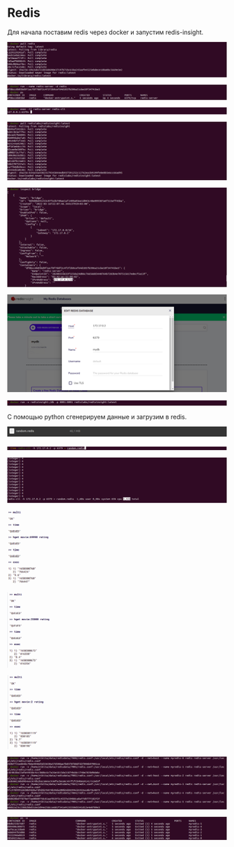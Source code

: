 # Redis

Для начала поставим redis через docker и запустим redis-insight.

![alt text](https://github.com/AkshaevNikita/Redis/blob/main/pic1.png?raw=true)

![alt text](https://github.com/AkshaevNikita/Redis/blob/main/pic2.png?raw=true)

![alt text](https://github.com/AkshaevNikita/Redis/blob/main/pic3.png?raw=true)

![alt text](https://github.com/AkshaevNikita/Redis/blob/main/pic4.png?raw=true)

![alt text](https://github.com/AkshaevNikita/Redis/blob/main/pic5.png?raw=true)

![alt text](https://github.com/AkshaevNikita/Redis/blob/main/pic6.png?raw=true)

![alt text](https://github.com/AkshaevNikita/Redis/blob/main/pic7.png?raw=true)

С помощью python сгенерируем данные и загрузим в redis.

![alt text](https://github.com/AkshaevNikita/Redis/blob/main/pic10.png?raw=true)

![alt text](https://github.com/AkshaevNikita/Redis/blob/main/pic8.png?raw=true)

![alt text](https://github.com/AkshaevNikita/Redis/blob/main/pic9.png?raw=true)

![alt text](https://github.com/AkshaevNikita/Redis/blob/main/pic11.png?raw=true)

![alt text](https://github.com/AkshaevNikita/Redis/blob/main/pic12.png?raw=true)

![alt text](https://github.com/AkshaevNikita/Redis/blob/main/pic13.png?raw=true)

![alt text](https://github.com/AkshaevNikita/Redis/blob/main/pic14.png?raw=true)

![alt text](https://github.com/AkshaevNikita/Redis/blob/main/pic15.png?raw=true)
